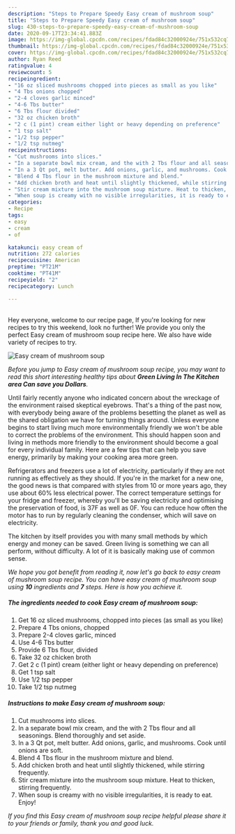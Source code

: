 ```yaml
---
description: "Steps to Prepare Speedy Easy cream of mushroom soup"
title: "Steps to Prepare Speedy Easy cream of mushroom soup"
slug: 430-steps-to-prepare-speedy-easy-cream-of-mushroom-soup
date: 2020-09-17T23:34:41.883Z
image: https://img-global.cpcdn.com/recipes/fdad84c32000924e/751x532cq70/easy-cream-of-mushroom-soup-recipe-main-photo.jpg
thumbnail: https://img-global.cpcdn.com/recipes/fdad84c32000924e/751x532cq70/easy-cream-of-mushroom-soup-recipe-main-photo.jpg
cover: https://img-global.cpcdn.com/recipes/fdad84c32000924e/751x532cq70/easy-cream-of-mushroom-soup-recipe-main-photo.jpg
author: Ryan Reed
ratingvalue: 4
reviewcount: 5
recipeingredient:
- "16 oz sliced mushrooms chopped into pieces as small as you like"
- "4 Tbs onions chopped"
- "2-4 cloves garlic minced"
- "4-6 Tbs butter"
- "6 Tbs flour divided"
- "32 oz chicken broth"
- "2 c (1 pint) cream either light or heavy depending on preference"
- "1 tsp salt"
- "1/2 tsp pepper"
- "1/2 tsp nutmeg"
recipeinstructions:
- "Cut mushrooms into slices."
- "In a separate bowl mix cream, and the with 2 Tbs flour and all seasonings. Blend thoroughly and set aside."
- "In a 3 Qt pot, melt butter. Add onions, garlic, and mushrooms. Cook until onions are soft."
- "Blend 4 Tbs flour in the mushroom mixture and blend."
- "Add chicken broth and heat until slightly thickened, while stirring frequently."
- "Stir cream mixture into the mushroom soup mixture. Heat to thicken, stirring frequently."
- "When soup is creamy with no visible irregularities, it is ready to eat. Enjoy!"
categories:
- Recipe
tags:
- easy
- cream
- of

katakunci: easy cream of 
nutrition: 272 calories
recipecuisine: American
preptime: "PT21M"
cooktime: "PT41M"
recipeyield: "2"
recipecategory: Lunch

---
```

<br>
Hey everyone, welcome to our recipe page, If you're looking for new recipes to try this weekend, look no further! We provide you only the perfect Easy cream of mushroom soup recipe here. We also have wide variety of recipes to try.
<br>


![Easy cream of mushroom soup](https://img-global.cpcdn.com/recipes/fdad84c32000924e/751x532cq70/easy-cream-of-mushroom-soup-recipe-main-photo.jpg)

<i>Before you jump to Easy cream of mushroom soup recipe, you may want to read this short interesting healthy tips about 
<strong>Green Living In The Kitchen area Can save you Dollars</strong>.</i>
</br>

Until fairly recently anyone who indicated concern about the wreckage of the environment raised skeptical eyebrows. That's a thing of the past now, with everybody being aware of the problems besetting the planet as well as the shared obligation we have for turning things around. Unless everyone begins to start living much more environmentally friendly we won't be able to correct the problems of the environment. This should happen soon and living in methods more friendly to the environment should become a goal for every individual family. Here are a few tips that can help you save energy, primarily by making your cooking area more green.

Refrigerators and freezers use a lot of electricity, particularly if they are not running as effectively as they should. If you're in the market for a new one, the good news is that compared with styles from 10 or more years ago, they use about 60% less electrical power. The correct temperature settings for your fridge and freezer, whereby you'll be saving electricity and optimising the preservation of food, is 37F as well as 0F. You can reduce how often the motor has to run by regularly cleaning the condenser, which will save on electricity.

The kitchen by itself provides you with many small methods by which energy and money can be saved. Green living is something we can all perform, without difficulty. A lot of it is basically making use of common sense.


<i>We hope you got benefit from reading it, now let's go back to easy cream of mushroom soup recipe. You can have easy cream of mushroom soup using <strong>10</strong> ingredients and <strong>7</strong> steps. Here is how you achieve it.
</i>

##### The ingredients needed to cook Easy cream of mushroom soup:

1. Get 16 oz sliced mushrooms, chopped into pieces (as small as you like)
1. Prepare 4 Tbs onions, chopped
1. Prepare 2-4 cloves garlic, minced
1. Use 4-6 Tbs butter
1. Provide 6 Tbs flour, divided
1. Take 32 oz chicken broth
1. Get 2 c (1 pint) cream (either light or heavy depending on preference)
1. Get 1 tsp salt
1. Use 1/2 tsp pepper
1. Take 1/2 tsp nutmeg


##### Instructions to make Easy cream of mushroom soup:

1. Cut mushrooms into slices.
1. In a separate bowl mix cream, and the with 2 Tbs flour and all seasonings. Blend thoroughly and set aside.
1. In a 3 Qt pot, melt butter. Add onions, garlic, and mushrooms. Cook until onions are soft.
1. Blend 4 Tbs flour in the mushroom mixture and blend.
1. Add chicken broth and heat until slightly thickened, while stirring frequently.
1. Stir cream mixture into the mushroom soup mixture. Heat to thicken, stirring frequently.
1. When soup is creamy with no visible irregularities, it is ready to eat. Enjoy!


<i>If you find this Easy cream of mushroom soup recipe helpful please share it to your friends or family, thank you and good luck.</i>
